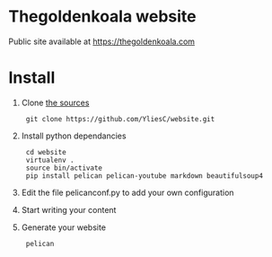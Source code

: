 # Thegoldenkoala website

Public site available at https://thegoldenkoala.com

# Install

1. Clone [the sources](https://github.com/YliesC/website.git)

        git clone https://github.com/YliesC/website.git

3. Install python dependancies

        cd website
        virtualenv .
        source bin/activate
        pip install pelican pelican-youtube markdown beautifulsoup4

4. Edit the file pelicanconf.py to add your own configuration
5. Start writing your content
6. Generate your website

        pelican
